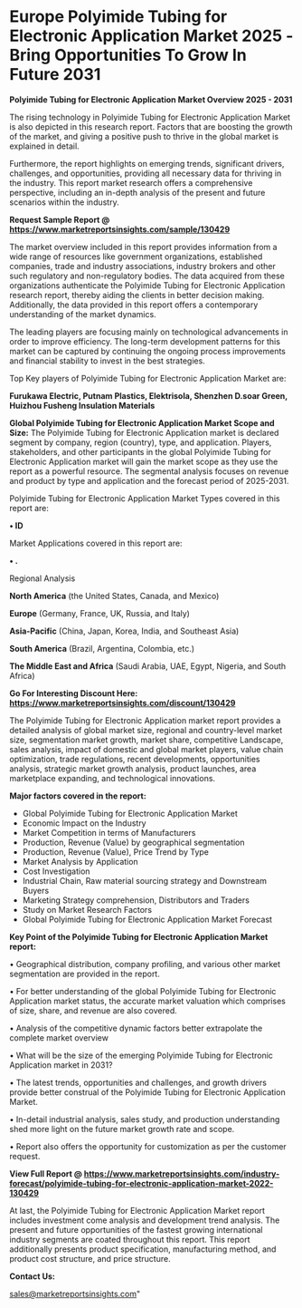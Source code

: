 # Europe Polyimide Tubing for Electronic Application Market 2025 -Bring Opportunities To Grow In Future 2031

<Strong> Polyimide Tubing for Electronic Application Market Overview 2025 - 2031</strong>

The rising technology in Polyimide Tubing for Electronic Application Market is also depicted in this research report. Factors that are boosting the growth of the market, and giving a positive push to thrive in the global market is explained in detail.

Furthermore, the report highlights on emerging trends, significant drivers, challenges, and opportunities, providing all necessary data for thriving in the industry. This report market research offers a comprehensive perspective, including an in-depth analysis of the present and future scenarios within the industry.

<strong>Request Sample Report @ <a href=https://www.marketreportsinsights.com/sample/130429>https://www.marketreportsinsights.com/sample/130429</a></strong>

The market overview included in this report provides information from a wide range of resources like government organizations, established companies, trade and industry associations, industry brokers and other such regulatory and non-regulatory bodies. The data acquired from these organizations authenticate the Polyimide Tubing for Electronic Application research report, thereby aiding the clients in better decision making. Additionally, the data provided in this report offers a contemporary understanding of the market dynamics.

The leading players are focusing mainly on technological advancements in order to improve efficiency. The long-term development patterns for this market can be captured by continuing the ongoing process improvements and financial stability to invest in the best strategies.

Top Key players of Polyimide Tubing for Electronic Application Market are:

<strong>Furukawa Electric, Putnam Plastics, Elektrisola, Shenzhen D.soar Green, Huizhou Fusheng Insulation Materials</strong>

<strong><b>Global Polyimide Tubing for Electronic Application Market Scope and Size:</b></strong>
The Polyimide Tubing for Electronic Application market is declared segment by company, region (country), type, and application. Players, stakeholders, and other participants in the global Polyimide Tubing for Electronic Application market will gain the market scope as they use the report as a powerful resource. The segmental analysis focuses on revenue and product by type and application and the forecast period of 2025-2031.

Polyimide Tubing for Electronic Application Market Types covered in this report are:

<strong>• ID</strong>

Market Applications covered in this report are:

<strong>• .</strong> 

Regional Analysis

<strong>North America</strong> (the United States, Canada, and Mexico)

<strong>Europe</strong> (Germany, France, UK, Russia, and Italy)

<strong>Asia-Pacific</strong> (China, Japan, Korea, India, and Southeast Asia)

<strong>South America</strong> (Brazil, Argentina, Colombia, etc.)

<strong>The Middle East and Africa</strong> (Saudi Arabia, UAE, Egypt, Nigeria, and South Africa)

<strong>Go For Interesting Discount Here: <a href=https://www.marketreportsinsights.com/discount/130429>https://www.marketreportsinsights.com/discount/130429</a></strong>

The Polyimide Tubing for Electronic Application market report provides a detailed analysis of global market size, regional and country-level market size, segmentation market growth, market share, competitive Landscape, sales analysis, impact of domestic and global market players, value chain optimization, trade regulations, recent developments, opportunities analysis, strategic market growth analysis, product launches, area marketplace expanding, and technological innovations.

<strong><b>Major factors covered in the report:</b></strong>
<ul>
  <li>Global Polyimide Tubing for Electronic Application Market </li>
  <li>Economic Impact on the Industry</li>
  <li>Market Competition in terms of Manufacturers</li>
  <li>Production, Revenue (Value) by geographical segmentation</li>
  <li>Production, Revenue (Value), Price Trend by Type</li>
  <li>Market Analysis by Application</li>
  <li>Cost Investigation</li>
  <li>Industrial Chain, Raw material sourcing strategy and Downstream Buyers</li>
  <li>Marketing Strategy comprehension, Distributors and Traders</li>
  <li>Study on Market Research Factors</li>
  <li>Global Polyimide Tubing for Electronic Application Market Forecast</li>
</ul>

<strong><b>Key Point of the Polyimide Tubing for Electronic Application Market report:</b></strong>

• Geographical distribution, company profiling, and various other market segmentation are provided in the report.

• For better understanding of the global Polyimide Tubing for Electronic Application market status, the accurate market valuation which comprises of size, share, and revenue are also covered.

• Analysis of the competitive dynamic factors better extrapolate the complete market overview

• What will be the size of the emerging Polyimide Tubing for Electronic Application market in 2031?

• The latest trends, opportunities and challenges, and growth drivers provide better construal of the Polyimide Tubing for Electronic Application Market.

• In-detail industrial analysis, sales study, and production understanding shed more light on the future market growth rate and scope.

• Report also offers the opportunity for customization as per the customer request.

<strong><b>View Full Report @ <a href=https://www.marketreportsinsights.com/industry-forecast/polyimide-tubing-for-electronic-application-market-2022-130429>https://www.marketreportsinsights.com/industry-forecast/polyimide-tubing-for-electronic-application-market-2022-130429</a></b></strong>


At last, the Polyimide Tubing for Electronic Application Market report includes investment come analysis and development trend analysis. The present and future opportunities of the fastest growing international industry segments are coated throughout this report. This report additionally presents product specification, manufacturing method, and product cost structure, and price structure.

<strong>Contact Us:</strong>

sales@marketreportsinsights.com"
